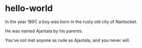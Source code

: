 # hello-world

In the year 1897, a boy was born in the rusty old city of Nantucket.

He was named Ajantala by his parents.

You've not met anyone as rude as Ajantala, and you never will.

